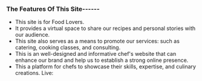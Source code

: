 ### The Features Of This Site------
* This site is for Food Lovers.
* It provides a virtual space to share our recipes and personal stories with our audience.
* This site also serves as a means to promote our services: such as catering, cooking classes, and consulting.
* This is an well-designed and informative chef's website that can enhance our brand and help us to establish a strong online presence.
*  This a platform for chefs to showcase their skills, expertise, and culinary creations. 
Live: 